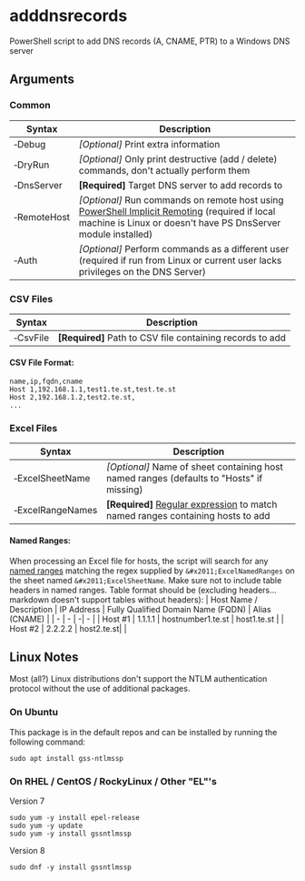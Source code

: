  # adddnsrecords
 PowerShell script to add DNS records (A, CNAME, PTR) to a Windows DNS server
 ## Arguments
 ### Common
| Syntax | Description |
| - | - |
| &#x2011;Debug | *[Optional]* Print extra information |
| &#x2011;DryRun | *[Optional]* Only print destructive (add / delete) commands, don't actually perform them |
| &#x2011;DnsServer | **[Required]** Target DNS server to add records to |
| &#x2011;RemoteHost | *[Optional]* Run commands on remote host using [PowerShell Implicit Remoting](https://devblogs.microsoft.com/scripting/remoting-the-implicit-way/) (required if local machine is Linux or doesn't have PS DnsServer module installed)
| &#x2011;Auth | *[Optional]* Perform commands as a different user (required if run from Linux or current user lacks privileges on the DNS Server) |
### CSV Files
| Syntax | Description |
| - | - |
| &#x2011;CsvFile | **[Required]** Path to CSV file containing records to add
#### CSV File Format:
```
name,ip,fqdn,cname
Host 1,192.168.1.1,test1.te.st,test.te.st
Host 2,192.168.1.2,test2.te.st,
...
```
### Excel Files
| Syntax | Description |
| - | - |
| &#x2011;ExcelSheetName | *[Optional]* Name of sheet containing host named ranges (defaults to "Hosts" if missing) |
| &#x2011;ExcelRangeNames | **[Required]** [Regular expression](https://docs.microsoft.com/en-us/powershell/module/microsoft.powershell.core/about/about_regular_expressions?view=powershell-7.2) to match named ranges containing hosts to add |
#### Named Ranges:
When processing an Excel file for hosts, the script will search for any [named ranges](https://support.microsoft.com/en-us/office/define-and-use-names-in-formulas-4d0f13ac-53b7-422e-afd2-abd7ff379c64) matching the regex supplied by `&#x2011;ExcelNamedRanges` on the sheet named `&#x2011;ExcelSheetName`. Make sure not to include table headers in named ranges. Table format should be (excluding headers... markdown doesn't support tables without headers):
| Host Name / Description | IP Address | Fully Qualified Domain Name (FQDN) | Alias (CNAME) |
| - | - | -| - |
| Host #1 | 1.1.1.1 | hostnumber1.te.st | host1.te.st |
| Host #2 | 2.2.2.2 | host2.te.st| |

## Linux Notes
Most (all?) Linux distributions don't support the NTLM authentication protocol without the use of additional packages. 
### On Ubuntu
This package is in the default repos and can be installed by running the following command:
```
sudo apt install gss-ntlmssp
```
### On RHEL / CentOS / RockyLinux / Other "EL"'s
Version 7
```
sudo yum -y install epel-release
sudo yum -y update
sudo yum -y install gssntlmssp
```
Version 8
```
sudo dnf -y install gssntlmssp
```

